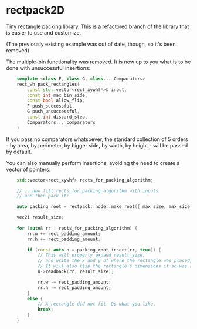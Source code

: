 # rectpack2D

Tiny rectangle packing library.
This is a refactored branch of the library that is easier to use and customize.

(The previously existing example was out of date, though, so it's been removed)

The multiple-bin functionality was removed. It is now up to you what is to be done with unsuccessful insertions:

```cpp
	template <class F, class G, class... Comparators>
	rect_wh pack_rectangles(
		const std::vector<rect_xywhf*>& input, 
		const int max_bin_side, 
		const bool allow_flip, 
		F push_successful,
		G push_unsuccessful,
		const int discard_step,
		Comparators... comparators
	)
````

If you pass no comparators whatsoever, the standard collection of 5 orders - by area, by perimeter, by bigger side, by width, by height - will be passed by default.

You can also manually perform insertions, avoiding the need to create a vector of pointers:

```cpp
	std::vector<rect_xywhf> rects_for_packing_algorithm;

	//... now fill rects_for_packing_algorithm with inputs
	// and then pack it:

	auto packing_root = rectpack::node::make_root({ max_size, max_size });

	vec2i result_size;
	
	for (auto& rr : rects_for_packing_algorithm) {
		rr.w += rect_padding_amount;
		rr.h += rect_padding_amount;

		if (const auto n = packing_root.insert(rr, true)) {
			// This will properly expand result_size, 
			// and write the x and y of where the rectangle was placed, to rr.
			// It will also flip the rectangle's dimensions if so was required by the insertion.
			n->readback(rr, result_size);

			rr.w -= rect_padding_amount;
			rr.h -= rect_padding_amount;
		}
		else {
			// A rectangle did not fit. Do what you like.
			break;
		}
	}
````
